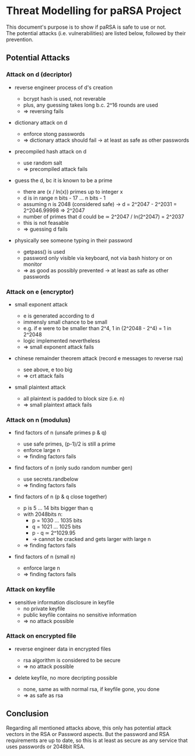 # Threat Modelling for paRSA Project
This document's purpose is to show if paRSA is safe to use or not. </br>
The potential attacks (i.e. vulnerabilities) are listed below, followed by their prevention.

## Potential Attacks
### Attack on d (decriptor)
 - reverse engineer process of d's creation
   - bcrypt hash is used, not reverable
   - plus, any guessing takes long b.c. 2^16 rounds are used
   - => reversing fails

 - dictionary attack on d
   - enforce stong passwords
   - => dictionary attack should fail -> at least as safe as other passwords

 - precompiled hash attack on d
   - use random salt
   - => precompiled attack fails

 - guess the d, bc it is known to be a prime
   - there are (x / ln(x)) primes up to integer x
   - d is in range n bits - 17 ... n bits - 1
   - assuming n is 2048 (considered safe) -> d = 2^2047 - 2^2031 = 2^2046.99998 => 2^2047
   - number of primes that d could be ≃ 2^2047 / ln(2^2047) = 2^2037
   - this is not feasable
   - => guessing d fails

 - physically see someone typing in their password
   - getpass() is used
   - password only visible via keyboard, not via bash history or on monitor
   - => as good as possibly prevented -> at least as safe as other passwords

### Attack on e (encryptor)
 - small exponent attack
   - e is generated according to d
   - immensly small chance to be small
   - e.g. if e were to be smaller than 2^4, 1 in (2^2048 - 2^4) = 1 in 2^2048
   - logic implemented nevertheless
   - => small exponent attack fails

 - chinese remainder theorem attack (record e messages to reverse rsa)
   - see above, e too big
   - => crt attack fails

 - small plaintext attack
   - all plaintext is padded to block size (i.e. n)
   - => small plaintext attack fails

### Attack on n (modulus)
 - find factors of n (unsafe primes p & q)
   - use safe primes, (p-1)/2 is still a prime
   - enforce large n
   - => finding factors fails

 - find factors of n (only sudo random number gen)
   - use secrets.randbelow
   - => finding factors fails

 - find factors of n (p & q close together)
   - p is 5 ... 14 bits bigger than q
   - with 2048bits n:
     - p = 1030 ... 1035 bits
     - q = 1021 ... 1025 bits
     - p - q ≃ 2^1029.95
     - -> cannot be cracked and gets larger with large n
   - => finding factors fails

 - find factors of n (small n)
   - enforce large n
   - => finding factors fails

### Attack on keyfile
 - sensitive information disclosure in keyfile
   - no private keyfile
   - public keyfile contains no sensitive information
   - => no attack possible

### Attack on encrypted file
 - reverse engineer data in encrypted files
   - rsa algorithm is considered to be secure
   - => no attack possible

 - delete keyfile, no more decripting possible
   - none, same as with normal rsa, if keyfile gone, you done
   - => as safe as rsa
   
## Conclusion
Regarding all mentioned attacks above, this only has potential attack vectors in the RSA or Password aspects. But the password and RSA requirements are up to date, so this is at least as secure as any service that uses passwords or 2048bit RSA.
